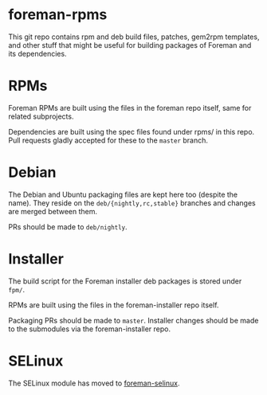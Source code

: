 foreman-rpms
============
This git repo contains rpm and deb build files, patches, gem2rpm templates, and
other stuff that might be useful for building packages of Foreman and its
dependencies.

RPMs
====
Foreman RPMs are built using the files in the foreman repo itself, same for
related subprojects.

Dependencies are built using the spec files found under rpms/ in this repo.
Pull requests gladly accepted for these to the `master` branch.

Debian
======
The Debian and Ubuntu packaging files are kept here too (despite the name).
They reside on the `deb/{nightly,rc,stable}` branches and changes are merged
between them.

PRs should be made to `deb/nightly`.

Installer
=========
The build script for the Foreman installer deb packages is stored under `fpm/`.

RPMs are built using the files in the foreman-installer repo itself.

Packaging PRs should be made to `master`.  Installer changes should be made to
the submodules via the foreman-installer repo.

SELinux
=======
The SELinux module has moved to [foreman-selinux](https://github.com/theforeman/foreman-selinux/).
